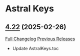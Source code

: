 # Astral Keys

## [4.22](https://github.com/astralguild/AstralKeys/tree/4.22) (2025-02-26)
[Full Changelog](https://github.com/astralguild/AstralKeys/compare/4.21...4.22) [Previous Releases](https://github.com/astralguild/AstralKeys/releases)

- Update AstralKeys.toc  
